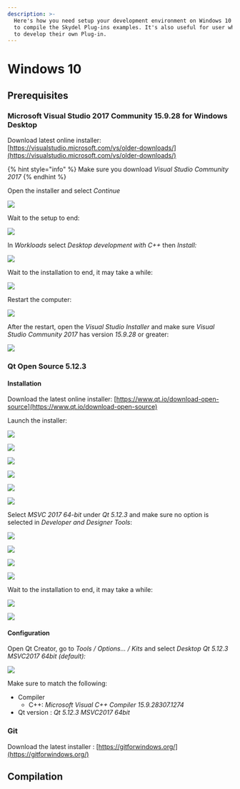 ```yaml
---
description: >-
  Here's how you need setup your development environment on Windows 10 in order
  to compile the Skydel Plug-ins examples. It's also useful for user who wants
  to develop their own Plug-in.
---
```


# Windows 10

## Prerequisites

### Microsoft Visual Studio 2017 Community 15.9.28 for Windows Desktop

Download latest online installer: [https://visualstudio.microsoft.com/vs/older-downloads/](https://visualstudio.microsoft.com/vs/older-downloads/)

{% hint style="info" %}
Make sure you download _Visual Studio Community 2017_
{% endhint %}

Open the installer and select _Continue_

![](../.gitbook/assets/win_install_vs_1.png)

Wait to the setup to end:

![](../.gitbook/assets/win_install_vs_2.png)

In _Workloads_ select _Desktop development with C++_  then _Install:_

![](../.gitbook/assets/win_install_vs_3.png)

Wait to the installation to end, it may take a while:

![](../.gitbook/assets/win_install_vs_4.png)

Restart the computer:

![](../.gitbook/assets/win_install_vs_5.png)

After the restart, open the _Visual Studio Installer_ and make sure _Visual Studio Community 2017_ has version _15.9.28_ or greater:

![](../.gitbook/assets/win_install_vs_6.png)

### Qt Open Source 5.12.3

#### Installation

Download the latest online installer: [https://www.qt.io/download-open-source](https://www.qt.io/download-open-source)

Launch the installer:

![](../.gitbook/assets/win_install_qt_1.png)

![](../.gitbook/assets/win_install_qt_2.png)

![](../.gitbook/assets/win_install_qt_3.png)

![](../.gitbook/assets/win_install_qt_4.png)

![](../.gitbook/assets/win_install_qt_5.png)

![](../.gitbook/assets/win_install_qt_6.png)

Select _MSVC 2017 64-bit_ under _Qt 5.12.3_ and make sure no option is selected in _Developer and Designer Tools_:

![](../.gitbook/assets/win_install_qt_7.png)

![](../.gitbook/assets/win_install_qt_8.png)

![](../.gitbook/assets/win_install_qt_9.png)

![](../.gitbook/assets/win_install_qt_10.png)

Wait to the installation to end, it may take a while:

![](../.gitbook/assets/win_install_qt_11.png)

![](../.gitbook/assets/win_install_qt_12.png)

#### Configuration

 Open Qt Creator, go to _Tools / Options... / Kits_ and select _Desktop Qt 5.12.3 MSVC2017 64bit \(default\):_

![](../.gitbook/assets/win_config_qt_1.png)

Make sure to match the following:

* Compiler
  * C++: _Microsoft Visual C++ Compiler 15.9.28307.1274_
* Qt version : _Qt 5.12.3 MSVC2017 64bit_

### Git

Download the latest installer : [https://gitforwindows.org/](https://gitforwindows.org/)

## Compilation

